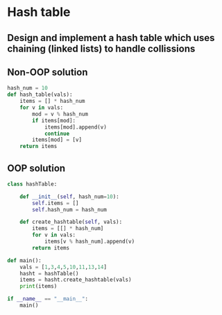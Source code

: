 # Hash table

## Design and implement a hash table which uses chaining (linked lists) to handle collissions

## Non-OOP solution

```python
hash_num = 10
def hash_table(vals):
    items = [] * hash_num
    for v in vals:
        mod = v % hash_num
        if items[mod]:
            items[mod].append(v)
            continue
        items[mod] = [v]
    return items
```

## OOP solution

```python
class hashTable:

    def __init__(self, hash_num=10):
        self.items = []
        self.hash_num = hash_num

    def create_hashtable(self, vals):
        items = [[] * hash_num]
        for v in vals:
            items[v % hash_num].append(v)
        return items

def main():
    vals = [1,3,4,5,10,11,13,14]
    hasht = hashTable()
    items = hasht.create_hashtable(vals)
    print(items)

if __name__ == "__main__":
    main()
```